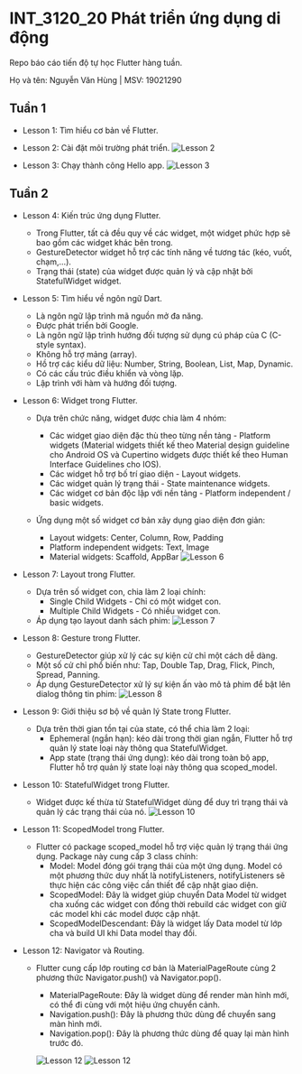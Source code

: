 # INT_3120_20 Phát triển ứng dụng di động

Repo báo cáo tiến độ tự học Flutter hàng tuần.

Họ và tên: Nguyễn Văn Hùng | MSV: 19021290

## Tuần 1

- Lesson 1: Tìm hiểu cơ bản về Flutter.

- Lesson 2: Cài đặt môi trường phát triển.
  ![Lesson 2](images/1.jpg)

- Lesson 3: Chạy thành công Hello app.
  ![Lesson 3](images/2.jpg)

## Tuần 2

- Lesson 4: Kiến trúc ứng dụng Flutter.
  - Trong Flutter, tất cả đều quy về các widget, một widget phức hợp sẽ bao gồm các widget khác bên trong.
  - GestureDetector widget hỗ trợ các tính năng về tương tác (kéo, vuốt, chạm,...).
  - Trạng thái (state) của widget được quản lý và cập nhật bởi StatefulWidget widget.

- Lesson 5: Tìm hiểu về ngôn ngữ Dart.
  - Là ngôn ngữ lập trình mã nguồn mở đa năng.
  - Được phát triển bởi Google.
  - Là ngôn ngữ lập trình hướng đối tượng sử dụng cú pháp của C (C-style syntax).
  - Không hỗ trợ mảng (array).
  - Hồ trợ các kiểu dữ liệu: Number, String, Boolean, List, Map, Dynamic.
  - Có các cấu trúc điều khiển và vòng lặp.
  - Lập trình với hàm và hướng đối tượng.

- Lesson 6: Widget trong Flutter.
  - Dựa trên chức năng, widget được chia làm 4 nhóm:
    - Các widget giao diện đặc thù theo từng nền tảng - Platform widgets (Material widgets thiết kế theo Material design guideline cho Android OS và Cupertino widgets được thiết kế theo Human Interface Guidelines cho IOS).
    - Các widget hỗ trợ bố trí giao diện - Layout widgets.
    - Các widget quản lý trạng thái - State maintenance widgets.
    - Các widget cơ bản độc lập với nền tảng - Platform independent / basic widgets.

  - Ứng dụng một số widget cơ bản xây dụng giao diện đơn giản:
    - Layout widgets: Center, Column, Row, Padding
    - Platform independent widgets: Text, Image
    - Material widgets: Scaffold, AppBar
    ![Lesson 6](images/3.jpg)

- Lesson 7: Layout trong Flutter.
  - Dựa trên số widget con, chia làm 2 loại chính:
    - Single Child Widgets - Chỉ có một widget con.
    - Multiple Child Widgets - Có nhiều widget con.
  - Áp dụng tạo layout danh sách phim:
  ![Lesson 7](images/4.jpg)

- Lesson 8: Gesture trong Flutter.
  - GestureDetector giúp xử lý các sự kiện cử chỉ một cách dễ dàng.
  - Một số cử chỉ phổ biến như: Tap, Double Tap, Drag, Flick, Pinch, Spread, Panning.
  - Áp dụng GestureDetector xử lý sự kiện ấn vào mô tả phim để bật lên dialog thông tin phim:
    ![Lesson 8](images/5.jpg)

- Lesson 9: Giới thiệu sơ bộ về quản lý State trong Flutter.
  - Dựa trên thời gian tồn tại của state, có thể chia làm 2 loại:
    - Ephemeral (ngắn hạn): kéo dài trong thời gian ngắn, Flutter hỗ trợ quản lý state loại này thông qua StatefulWidget.
    - App state (trạng thái ứng dụng): kéo dài trong toàn bộ app, Flutter hỗ trợ quản lý state loại này thông qua scoped_model.

- Lesson 10: StatefulWidget trong Flutter.
  - Widget được kế thừa từ StatefulWidget  dùng để duy trì trạng thái và quản lý các trạng thái của nó.
  ![Lesson 10](images/6.jpg)

- Lesson 11: ScopedModel trong Flutter.
  - Flutter có package scoped_model hỗ trợ việc quản lý trạng thái ứng dụng. Package này cung cấp 3 class chính:
    - Model: Model đóng gói trạng thái của một ứng dụng. Model có một phương thức duy nhất là notifyListeners, notifyListeners sẽ thực hiện các công việc cần thiết để cập nhật giao diện.
    - ScopedModel: Đây là widget giúp chuyển Data Model từ widget cha xuống các widget con đồng thời rebuild các widget con giữ các model khi các model được cập nhật.
    - ScopedModelDescendant: Đây là widget lấy Data model từ lớp cha và build UI khi Data model thay đổi.

- Lesson 12: Navigator và Routing.
  - Flutter cung cấp lớp routing cơ bản là MaterialPageRoute cùng 2 phương thức Navigator.push() và Navigator.pop().
    - MaterialPageRoute: Đây là widget dùng để render màn hình mới, có thể đi cùng với một hiệu ứng chuyển cảnh.
    - Navigation.push(): Đây là phương thức dùng để chuyển sang màn hình mới.
    - Navigation.pop(): Đây là phương thức dùng để quay lại màn hình trước đó.
  
    ![Lesson 12](images/7.png)
    ![Lesson 12](images/8.png)